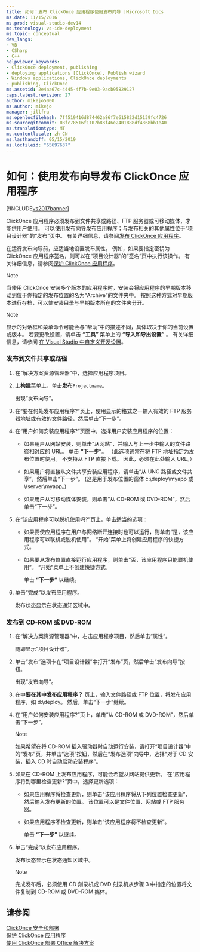 ```yaml
---
title: 如何：发布 ClickOnce 应用程序使用发布向导 |Microsoft Docs
ms.date: 11/15/2016
ms.prod: visual-studio-dev14
ms.technology: vs-ide-deployment
ms.topic: conceptual
dev_langs:
- VB
- CSharp
- C++
helpviewer_keywords:
- ClickOnce deployment, publishing
- deploying applications [ClickOnce], Publish wizard
- Windows applications, ClickOnce deployments
- publishing, ClickOnce
ms.assetid: 2e4aa67c-4445-4f7b-9e03-9acb95829127
caps.latest.revision: 27
author: mikejo5000
ms.author: mikejo
manager: jillfra
ms.openlocfilehash: 7ff519416d874462a86f7e615822d15139fc4726
ms.sourcegitcommit: 08fc78516f1107b83f46e2401888df4868bb1e40
ms.translationtype: MT
ms.contentlocale: zh-CN
ms.lasthandoff: 05/15/2019
ms.locfileid: "65697637"
---
```

# <a name="how-to-publish-a-clickonce-application-using-the-publish-wizard"></a>如何：使用发布向导发布 ClickOnce 应用程序
[!INCLUDE[vs2017banner](../includes/vs2017banner.md)]

ClickOnce 应用程序必须发布到文件共享或路径、FTP 服务器或可移动媒体，才能供用户使用。 可以使用发布向导发布应用程序；与发布相关的其他属性位于“项目设计器”的“发布”页中。 有关详细信息，请参阅[发布 ClickOnce 应用程序](../deployment/publishing-clickonce-applications.md)。  
  
 在运行发布向导前，应适当地设置发布属性。 例如，如果要指定密钥为 ClickOnce 应用程序签名，则可以在“项目设计器”的“签名”页中执行该操作。 有关详细信息，请参阅[保护 ClickOnce 应用程序](../deployment/securing-clickonce-applications.md)。  
  
> [!NOTE]
> 当使用 ClickOnce 安装多个版本的应用程序时，安装会将应用程序的早期版本移动到位于你指定的发布位置的名为“Archive”的文件夹中。 按照这种方式对早期版本进行存档，可以使安装目录与早期版本所在的文件夹分开。  
  
> [!NOTE]
> 显示的对话框和菜单命令可能会与“帮助”中的描述不同，具体取决于你的当前设置或版本。 若要更改设置，请单击 **“工具”** 菜单上的 **“导入和导出设置”** 。 有关详细信息，请参阅 [在 Visual Studio 中自定义开发设置](https://msdn.microsoft.com/22c4debb-4e31-47a8-8f19-16f328d7dcd3)。  
  
### <a name="to-publish-to-a-file-share-or-path"></a>发布到文件共享或路径  
  
1. 在“解决方案资源管理器”中，选择应用程序项目。  
  
2. 上**构建**菜单上，单击**发布**`Projectname`。  
  
    出现“发布向导”。  
  
3. 在“要在何处发布应用程序?”页上，使用显示的格式之一输入有效的 FTP 服务器地址或有效的文件路径，然后单击“下一步”。  
  
4. 在“用户如何安装应用程序?”页面中，选择用户安装应用程序的位置：  
  
   - 如果用户从网站安装，则单击“从网站”，并输入与上一步中输入的文件路径相对应的 URL。 单击 **“下一步”**。 （此选项通常在将 FTP 地址指定为发布位置时使用。 不支持从 FTP 直接下载。 因此，必须在此处输入 URL。）  
  
   - 如果用户将直接从文件共享安装应用程序，请单击“从 UNC 路径或文件共享”，然后单击“下一步”。 (这是用于发布位置的窗体 c:\deploy\myapp 或\\\server\myapp。)  
  
   - 如果用户从可移动媒体安装，则单击“从 CD-ROM 或 DVD-ROM”，然后单击“下一步”。  
  
5. 在“该应用程序可以脱机使用吗?”页上，单击适当的选项：  
  
   - 如果要使应用程序在用户与网络断开连接时也可以运行，则单击“是，该应用程序可以联机或脱机使用”。 “开始”菜单上将创建应用程序的快捷方式。  
  
   - 如果要从发布位置直接运行应用程序，则单击“否，该应用程序只能联机使用”。 “开始”菜单上不创建快捷方式。  
  
     单击 **“下一步”** 以继续。  
  
6. 单击“完成”以发布应用程序。  
  
    发布状态显示在状态通知区域中。  
  
### <a name="to-publish-to-a-cd-rom-or-dvd-rom"></a>发布到 CD-ROM 或 DVD-ROM  
  
1. 在“解决方案资源管理器”中，右击应用程序项目，然后单击“属性”。  
  
    随即显示“项目设计器”。  
  
2. 单击“发布”选项卡在“项目设计器”中打开“发布”页，然后单击“发布向导”按钮。  
  
    出现“发布向导”。  
  
3. 在中**要在其中发布应用程序？** 页上，输入文件路径或 FTP 位置，将发布应用程序，如 d:\deploy。 然后，单击“下一步”继续。  
  
4. 在“用户如何安装应用程序?”页上，单击“从 CD-ROM 或 DVD-ROM”，然后单击“下一步”。  
  
   > [!NOTE]
   > 如果希望在将 CD-ROM 插入驱动器时自动运行安装，请打开“项目设计器”中的“发布”页，并单击“选项”按钮，然后在“发布选项”向导中，选择“对于 CD 安装，插入 CD 时自动启动安装程序”。  
  
5. 如果在 CD-ROM 上发布应用程序，可能会希望从网站提供更新。 在“应用程序将到哪里检查更新?”页中，选择更新选项：  
  
   - 如果应用程序将检查更新，则单击“该应用程序将从下列位置检查更新”，然后输入发布更新的位置。 该位置可以是文件位置、网站或 FTP 服务器。  
  
   - 如果应用程序不检查更新，则单击“该应用程序将不检查更新”。  
  
     单击 **“下一步”** 以继续。  
  
6. 单击“完成”以发布应用程序。  
  
    发布状态显示在状态通知区域中。  
  
   > [!NOTE]
   > 完成发布后，必须使用 CD 刻录机或 DVD 刻录机从步骤 3 中指定的位置将文件复制到 CD-ROM 或 DVD-ROM 媒体。  
  
## <a name="see-also"></a>请参阅  
 [ClickOnce 安全和部署](../deployment/clickonce-security-and-deployment.md)   
 [保护 ClickOnce 应用程序](../deployment/securing-clickonce-applications.md)   
 [使用 ClickOnce 部署 Office 解决方案](https://msdn.microsoft.com/library/feb516b3-5e4d-449a-9fd2-347d08d90252)
